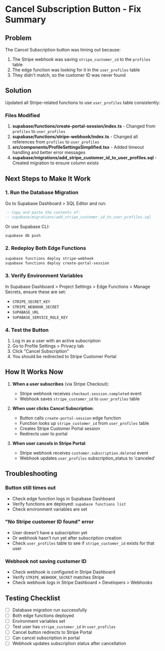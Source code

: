 # Cancel Subscription Button - Fix Summary

## Problem
The Cancel Subscription button was timing out because:
1. The Stripe webhook was saving `stripe_customer_id` to the `profiles` table
2. The edge function was looking for it in the `user_profiles` table
3. They didn't match, so the customer ID was never found

## Solution
Updated all Stripe-related functions to use `user_profiles` table consistently:

### Files Modified
1. **supabase/functions/create-portal-session/index.ts** - Changed from `profiles` to `user_profiles`
2. **supabase/functions/stripe-webhook/index.ts** - Changed all references from `profiles` to `user_profiles`
3. **src/components/ProfileSettingsSimplified.tsx** - Added timeout handling and better error messages
4. **supabase/migrations/add_stripe_customer_id_to_user_profiles.sql** - Created migration to ensure column exists

## Next Steps to Make It Work

### 1. Run the Database Migration
Go to Supabase Dashboard > SQL Editor and run:
```sql
-- Copy and paste the contents of:
-- supabase/migrations/add_stripe_customer_id_to_user_profiles.sql
```

Or use Supabase CLI:
```bash
supabase db push
```

### 2. Redeploy Both Edge Functions
```bash
supabase functions deploy stripe-webhook
supabase functions deploy create-portal-session
```

### 3. Verify Environment Variables
In Supabase Dashboard > Project Settings > Edge Functions > Manage Secrets, ensure these are set:
- `STRIPE_SECRET_KEY`
- `STRIPE_WEBHOOK_SECRET`
- `SUPABASE_URL`
- `SUPABASE_SERVICE_ROLE_KEY`

### 4. Test the Button
1. Log in as a user with an active subscription
2. Go to Profile Settings > Privacy tab
3. Click "Cancel Subscription"
4. You should be redirected to Stripe Customer Portal

## How It Works Now

1. **When a user subscribes** (via Stripe Checkout):
   - Stripe webhook receives `checkout.session.completed` event
   - Webhook saves `stripe_customer_id` to `user_profiles` table

2. **When user clicks Cancel Subscription**:
   - Button calls `create-portal-session` edge function
   - Function looks up `stripe_customer_id` from `user_profiles` table
   - Creates Stripe Customer Portal session
   - Redirects user to portal

3. **When user cancels in Stripe Portal**:
   - Stripe webhook receives `customer.subscription.deleted` event
   - Webhook updates `user_profiles` subscription_status to 'canceled'

## Troubleshooting

### Button still times out
- Check edge function logs in Supabase Dashboard
- Verify functions are deployed: `supabase functions list`
- Check environment variables are set

### "No Stripe customer ID found" error
- User doesn't have a subscription yet
- Or webhook hasn't run yet after subscription creation
- Check `user_profiles` table to see if `stripe_customer_id` exists for that user

### Webhook not saving customer ID
- Check webhook is configured in Stripe Dashboard
- Verify `STRIPE_WEBHOOK_SECRET` matches Stripe
- Check webhook logs in Stripe Dashboard > Developers > Webhooks

## Testing Checklist
- [ ] Database migration run successfully
- [ ] Both edge functions deployed
- [ ] Environment variables set
- [ ] Test user has `stripe_customer_id` in `user_profiles`
- [ ] Cancel button redirects to Stripe Portal
- [ ] Can cancel subscription in portal
- [ ] Webhook updates subscription status after cancellation
